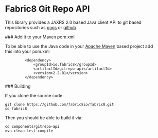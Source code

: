 Fabric8 Git Repo API
==================

This library provides a JAXRS 2.0 based Java client API to git based repositories such as <a href="http://gogs.io/">gogs</a> or <a href="http://github.com/">github</a>

### Add it to your Maven pom.xml

To be able to use the Java code in your [Apache Maven](http://maven.apache.org/) based project add this into your pom.xml

             <dependency>
                 <groupId>io.fabric8</groupId>
                 <artifactId>gitrepo-api</artifactId>
                 <version>2.2.81</version>
             </dependency>

### Building

If you clone the source code:

    git clone https://github.com/fabric8io/fabric8.git
    cd fabric8

Then you should be able to build it via:

    cd components/gitrepo-api
    mvn clean test-compile
